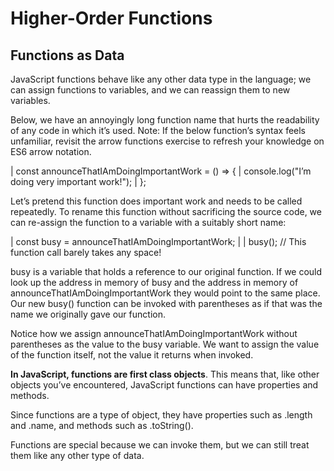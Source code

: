 # Higher-Order Functions

## Functions as Data
JavaScript functions behave like any other data type in the language; we can assign functions to variables, and we can reassign them to new variables.

Below, we have an annoyingly long function name that hurts the readability of any code in which it’s used. Note: If the below function’s syntax feels unfamiliar, revisit the arrow functions exercise to refresh your knowledge on ES6 arrow notation.

| const announceThatIAmDoingImportantWork = () => {
|   console.log("I’m doing very important work!");
| };

Let’s pretend this function does important work and needs to be called repeatedly. To rename this function without sacrificing the source code, we can re-assign the function to a variable with a suitably short name:

| const busy = announceThatIAmDoingImportantWork;
| 
| busy(); // This function call barely takes any space!

busy is a variable that holds a reference to our original function. If we could look up the address in memory of busy and the address in memory of announceThatIAmDoingImportantWork they would point to the same place. Our new busy() function can be invoked with parentheses as if that was the name we originally gave our function.

Notice how we assign announceThatIAmDoingImportantWork without parentheses as the value to the busy variable. We want to assign the value of the function itself, not the value it returns when invoked.

**In JavaScript, functions are first class objects**. This means that, like other objects you’ve encountered, JavaScript functions can have properties and methods.

Since functions are a type of object, they have properties such as .length and .name, and methods such as .toString().

Functions are special because we can invoke them, but we can still treat them like any other type of data.